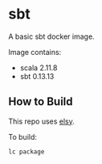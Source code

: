 # sbt

A basic sbt docker image.

Image contains:

* scala 2.11.8
* sbt 0.13.13

## How to Build

This repo uses [elsy](https://github.com/cisco/elsy). 

To build:

```
lc package
```
